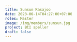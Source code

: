 ```yaml
---
title: Sunsun Kasajoo
date: 2023-06-14T04:27:06+07:00
roles: Master
image: /img/members/sunsun.jpg
project: BCI speller
draft: false
---
```


